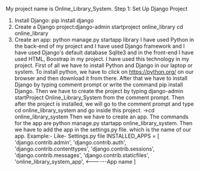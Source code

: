 My project name is Online_Library_System.
Step 1: Set Up Django Project
1. Install Django: pip install django
2. Create a Django project:django-admin startproject online_library
cd online_library
3. Create an app: python manage.py startapp library
I have used Python in the back-end of my project and I have used Django framework and I have used Django's default database Sqlite3 and in the front-end I have used HTML, Boostrap in my project. I have used this technology in my project.
First of all we have to install Python and Django in our laptop or system.
To install python, we have to click on https://python.org/ on our browser and then download it from there.
After that we have to install Django by typing comment prompt or write the command pip install Django.
Then we have to create the project by typing django-admin startProject Online_Library_System from the comment prompt.
Then after the project is installed, we will go to the comment prompt and type cd online_library_system and go inside this project.
->cd online_library_system
Then we have to create an app. The commands for the app are python manage.py startapp online_library_system.
Then we have to add the app in the settings.py file. which is the name of our app.
Example:- Like- Settings.py file
INSTALLED_APPS = [
    'django.contrib.admin',
    'django.contrib.auth',
    'django.contrib.contenttypes',
    'django.contrib.sessions',
    'django.contrib.messages',
    'django.contrib.staticfiles',
    'online_library_system_app', <------App name
]
